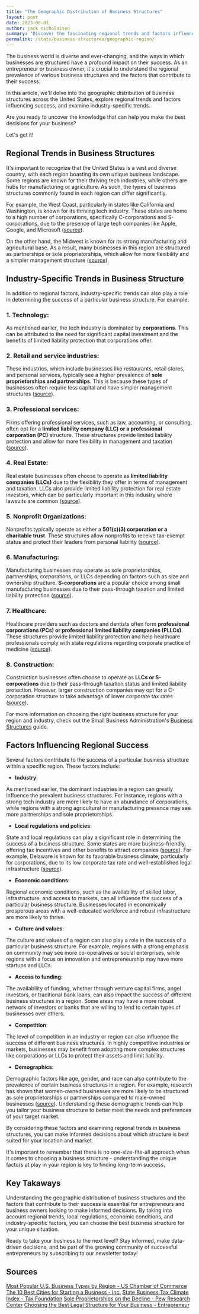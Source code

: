 ```yaml
---
title: "The Geographic Distribution of Business Structures"
layout: post
date: 2023-08-01
author: jack_nicholaisen
summary: "Discover the fascinating regional trends and factors influencing the prevalence and success of various business structures across the United States. Learn about industry-specific trends and gain valuable insights into the best business structure for your geographic location. Don't miss out on this expert information that can help entrepreneurs and business owners, both professionals and beginners alike, make informed decisions. Unlock the secrets NOW!"
permalink: /stats/business-structures/geographic-region/
---
```


The business world is diverse and ever-changing, and the ways in which businesses are structured have a profound impact on their success. As an entrepreneur or business owner, it's crucial to understand the regional prevalence of various business structures and the factors that contribute to their success. 

In this article, we'll delve into the geographic distribution of business structures across the United States, explore regional trends and factors influencing success, and examine industry-specific trends. 

Are you ready to uncover the knowledge that can help you make the best decisions for your business? 

Let's get it!

## Regional Trends in Business Structures

It's important to recognize that the United States is a vast and diverse country, with each region boasting its own unique business landscape. Some regions are known for their thriving tech industries, while others are hubs for manufacturing or agriculture. As such, the types of business structures commonly found in each region can differ significantly.

For example, the West Coast, particularly in states like California and Washington, is known for its thriving tech industry. These states are home to a high number of corporations, specifically C-corporations and S-corporations, due to the presence of large tech companies like Apple, Google, and Microsoft ([source](https://www.uschamber.com/)).

On the other hand, the Midwest is known for its strong manufacturing and agricultural base. As a result, many businesses in this region are structured as partnerships or sole proprietorships, which allow for more flexibility and a simpler management structure ([source](https://www.inc.com/)).

## Industry-Specific Trends in Business Structure

In addition to regional factors, industry-specific trends can also play a role in determining the success of a particular business structure. For example:

### 1.  Technology: 

As mentioned earlier, the tech industry is dominated by **corporations**. This can be attributed to the need for significant capital investment and the benefits of limited liability protection that corporations offer.

### 2.  Retail and service industries: 

These industries, which include businesses like restaurants, retail stores, and personal services, typically see a higher prevalence of **sole proprietorships and partnerships**. This is because these types of businesses often require less capital and have simpler management structures ([source](https://www.pewresearch.org/)).

### 3.  Professional services: 

Firms offering professional services, such as law, accounting, or consulting, often opt for a **limited liability company (LLC) or a professional corporation (PC)** structure. These structures provide limited liability protection and allow for more flexibility in management and taxation ([source](https://www.entrepreneur.com/article/235885)).

### 4.  Real Estate: 

Real estate businesses often choose to operate as **limited liability companies (LLCs)** due to the flexibility they offer in terms of management and taxation. LLCs also provide limited liability protection for real estate investors, which can be particularly important in this industry where lawsuits are common ([source](https://www.fortunebuilders.com/)).

### 5.  Nonprofit Organizations: 

Nonprofits typically operate as either a **501(c)(3) corporation or a charitable trust**. These structures allow nonprofits to receive tax-exempt status and protect their leaders from personal liability ([source](https://www.councilofnonprofits.org/tools-resources/how-start-nonprofit)).

### 6.  Manufacturing: 

Manufacturing businesses may operate as sole proprietorships, partnerships, corporations, or LLCs depending on factors such as size and ownership structure. **S-corporations** are a popular choice among small manufacturing businesses due to their pass-through taxation and limited liability protection ([source](https://smallbusiness.chron.com/)).

### 7.  Healthcare: 

Healthcare providers such as doctors and dentists often form **professional corporations (PCs) or professional limited liability companies (PLLCs)**. These structures provide limited liability protection and help healthcare professionals comply with state regulations regarding corporate practice of medicine ([source](https://www.natlawreview.com/)).

### 8.  Construction: 

Construction businesses often choose to operate as **LLCs or S-corporations** due to their pass-through taxation status and limited liability protection. However, larger construction companies may opt for a C-corporation structure to take advantage of lower corporate tax rates ([source](https://www.incorporate.com/business_structure_construction_company.html)).

For more information on choosing the right business structure for your region and industry, check out the Small Business Administration's [Business Structures](https://www.sba.gov/business-guide/launch-your-business/choose-business-structure) guide.

## Factors Influencing Regional Success

Several factors contribute to the success of a particular business structure within a specific region. These factors include:

-  **Industry**: 

As mentioned earlier, the dominant industries in a region can greatly influence the prevalent business structures. For instance, regions with a strong tech industry are more likely to have an abundance of corporations, while regions with a strong agricultural or manufacturing presence may see more partnerships and sole proprietorships.

-  **Local regulations and policies**: 

State and local regulations can play a significant role in determining the success of a business structure. Some states are more business-friendly, offering tax incentives and other benefits to attract companies ([source](https://taxfoundation.org/)). For example, Delaware is known for its favorable business climate, particularly for corporations, due to its low corporate tax rate and well-established legal infrastructure ([source](https://www.inc.com/)).

-  **Economic conditions**: 

Regional economic conditions, such as the availability of skilled labor, infrastructure, and access to markets, can all influence the success of a particular business structure. Businesses located in economically prosperous areas with a well-educated workforce and robust infrastructure are more likely to thrive.

-  **Culture and values**: 

The culture and values of a region can also play a role in the success of a particular business structure. For example, regions with a strong emphasis on community may see more co-operatives or social enterprises, while regions with a focus on innovation and entrepreneurship may have more startups and LLCs.

-  **Access to funding**: 

The availability of funding, whether through venture capital firms, angel investors, or traditional bank loans, can also impact the success of different business structures in a region. Some areas may have a more robust network of investors or banks that are willing to lend to certain types of businesses over others.

-  **Competition**: 

The level of competition in an industry or region can also influence the success of different business structures. In highly competitive industries or markets, businesses may benefit from adopting more complex structures like corporations or LLCs to protect their assets and limit liability.

-  **Demographics**: 

Demographic factors like age, gender, and race can also contribute to the prevalence of certain business structures in a region. For example, research has shown that women-owned businesses are more likely to be structured as sole proprietorships or partnerships compared to male-owned businesses ([source](https://www.nwbc.gov/)). Understanding these demographic trends can help you tailor your business structure to better meet the needs and preferences of your target market.

By considering these factors and examining regional trends in business structures, you can make informed decisions about which structure is best suited for your location and market. 

It's important to remember that there is no one-size-fits-all approach when it comes to choosing a business structure - understanding the unique factors at play in your region is key to finding long-term success.

## Key Takaways

Understanding the geographic distribution of business structures and the factors that contribute to their success is essential for entrepreneurs and business owners looking to make informed decisions. By taking into account regional trends, local regulations, economic conditions, and industry-specific factors, you can choose the best business structure for your unique situation.

Ready to take your business to the next level? Stay informed, make data-driven decisions, and be part of the growing community of successful entrepreneurs by subscribing to our newsletter today!

<script async data-uid="0625212ce2" src="https://adept-hustler-4565.ck.page/0625212ce2/index.js"></script>

## Sources

[Most Popular U.S. Business Types by Region - US Chamber of Commerce](https://www.uschamber.com/)
[The 10 Best Cities for Starting a Business - Inc.](https://www.inc.com/)
[State Business Tax Climate Index - Tax Foundation](https://taxfoundation.org/)
[Sole Proprietorships on the Decline - Pew Research Center](https://www.pewresearch.org/)
[Choosing the Best Legal Structure for Your Business - Entrepreneur](https://www.entrepreneur.com/article/235885)